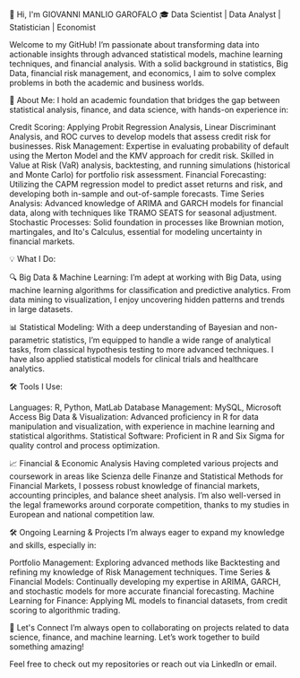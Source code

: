 👋 Hi, I'm GIOVANNI MANLIO GAROFALO
🎓 Data Scientist | Data Analyst | Statistician | Economist

Welcome to my GitHub! I’m passionate about transforming data into actionable insights through advanced statistical models, machine learning techniques, and financial analysis. With a solid background in statistics, Big Data, financial risk management, and economics, I aim to solve complex problems in both the academic and business worlds.

🚀 About Me: 
I hold an academic foundation that bridges the gap between statistical analysis, finance, and data science, with hands-on experience in:

Credit Scoring: Applying Probit Regression Analysis, Linear Discriminant Analysis, and ROC curves to develop models that assess credit risk for businesses.
Risk Management: Expertise in evaluating probability of default using the Merton Model and the KMV approach for credit risk. Skilled in Value at Risk (VaR) analysis, backtesting, and running simulations (historical and Monte Carlo) for portfolio risk assessment.
Financial Forecasting: Utilizing the CAPM regression model to predict asset returns and risk, and developing both in-sample and out-of-sample forecasts.
Time Series Analysis: Advanced knowledge of ARIMA and GARCH models for financial data, along with techniques like TRAMO SEATS for seasonal adjustment.
Stochastic Processes: Solid foundation in processes like Brownian motion, martingales, and Ito's Calculus, essential for modeling uncertainty in financial markets.


💡 What I Do:


🔍 Big Data & Machine Learning: I’m adept at working with Big Data, using machine learning algorithms for classification and predictive analytics. From data mining to visualization, I enjoy uncovering hidden patterns and trends in large datasets.

📊 Statistical Modeling: With a deep understanding of Bayesian and non-parametric statistics, I’m equipped to handle a wide range of analytical tasks, from classical hypothesis testing to more advanced techniques. I have also applied statistical models for clinical trials and healthcare analytics.

🛠️ Tools I Use:

Languages: R, Python, MatLab
Database Management: MySQL, Microsoft Access
Big Data & Visualization: Advanced proficiency in R for data manipulation and visualization, with experience in machine learning and statistical algorithms.
Statistical Software: Proficient in R and Six Sigma for quality control and process optimization.


📈 Financial & Economic Analysis
Having completed various projects and coursework in areas like Scienza delle Finanze and Statistical Methods for Financial Markets, I possess robust knowledge of financial markets, accounting principles, and balance sheet analysis. I’m also well-versed in the legal frameworks around corporate competition, thanks to my studies in European and national competition law.

🛠 Ongoing Learning & Projects
I’m always eager to expand my knowledge and skills, especially in:

Portfolio Management: Exploring advanced methods like Backtesting and refining my knowledge of Risk Management techniques.
Time Series & Financial Models: Continually developing my expertise in ARIMA, GARCH, and stochastic models for more accurate financial forecasting.
Machine Learning for Finance: Applying ML models to financial datasets, from credit scoring to algorithmic trading.


🌱 Let's Connect
I’m always open to collaborating on projects related to data science, finance, and machine learning. Let’s work together to build something amazing!

Feel free to check out my repositories or reach out via LinkedIn or email.
<!---
GM27-GAROFALO/GM27-GAROFALO is a ✨ special ✨ repository because its `README.md` (this file) appears on your GitHub profile.
You can click the Preview link to take a look at your changes.
--->
